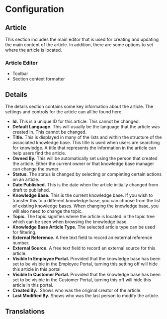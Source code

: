 # Configuration

## Article
This section includes the main editor that is used for creating and updating the main content of the article. In addition, there are some options to set where the article is located.

### Article Editor
* Toolbar
* Section context formatter

## Details
The details section contains some key information about the article.  The settings and controls for the article can all be found here.
* **Id.** This is a unique ID for this article.  This cannot be changed.
* **Default Language.** This will usually be the language that the article was created in.  This cannot be changed.  
* **Title.** This is displayed in many of the lists and within the structure of the associated knowledge base. This title is used when users are searching for knowledge.  A title that represents the information in the article can help users find the article.
* **Owned By.** This will be automatically set using the person that created the article. Either the current owner or that knowledge base manager can change the owner.
* **Status.** The status is changed by selecting or completing certain actions on an article.  
* **Date Published.** This is the date when the article initially changed from draft to published.
* **Knowledge Base.** This is the current knowledge base.  If you wish to transfer this to a different knowledge base, you can choose from the list of existing knowledge bases.  When changing the knowledge base, you will also need to change the topic.
* **Topic.** The topic signifies where the article is located in the topic tree which can be seen when browsing the knowledge base.
* **Knowledge Base Article Type.** The selected article type can be used for filtering.
* **External Reference.** A free text field to record an external reference number.
* **External Source.** A free text field to record an external source for this article.
* **Visible In Employee Portal.** Provided that the knowledge base has been set to be visible in the Employee Portal, turning this setting off will hide this article in this portal
* **Visible In Customer Portal.** Provided that the knowledge base has been set to be visible in the Customer Portal, turning this off will hide this article in this portal.
* **Created By.**. Shows who was the original creator of the article.
* **Last Modified By.** Shows who was the last person to modify the article.  

## Translations

